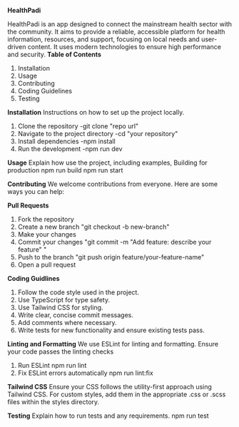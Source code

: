  **HealthPadi**
 
 HealthPadi is an app designed to connect the mainstream health sector with the community. It aims to provide a reliable, accessible platform for health information, resources, and support, focusing on local needs and user-driven content. It uses modern technologies to ensure high performance and security.
**Table of Contents**
1. Installation
2. Usage
3. Contributing
4. Coding Guidelines
5. Testing
 

**Installation**
Instructions on how to set up the project locally.
1. Clone the repository
   -git clone "repo url"
2. Navigate to the project directory
   -cd "your repository"
3. Install dependencies
   -npm install
4. Run the development
  -npm run dev




 **Usage**
Explain how use the project, including examples, 
Building for production
 npm run build
npm run start

**Contributing**
We welcome contributions from everyone. Here are some ways you can help:

**Pull Requests**
1. Fork the repository
2. Create a new branch
   "git checkout -b new-branch"
3. Make your changes
4. Commit your changes
   "git commit -m "Add feature: describe your feature" "
5. Push to the branch
   "git push origin feature/your-feature-name"
6. Open a pull request

 
 **Coding Guidlines**
   1. Follow the code style used in the project.
   2. Use TypeScript for type safety.
   3. Use Tailwind CSS for styling.
   4. Write clear, concise commit messages.
   5. Add comments where necessary.
   6. Write tests for new functionality and ensure existing tests pass.

   **Linting and Formatting**
   We use ESLint for linting and formatting. Ensure your code passes the linting checks
   1. Run ESLint
      npm run lint
   2. Fix ESLint errors automatically
      npm run lint:fix


  **Tailwind CSS**
    Ensure your CSS follows the utility-first approach using Tailwind CSS. For custom styles, add them in the appropriate .css or .scss files within the styles directory.


  **Testing**
   Explain how to run tests and any requirements.
   npm run test
